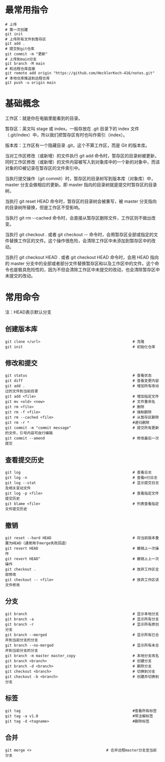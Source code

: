 # 最常用指令

```
# 上传
# 第一次创建
git init
# 上传所有文件到暂存区
git add .
# 提交到git仓库
git commit -m "更新"
# 上传到main分支
git branch -M main
# 和远程仓库连接
git remote add origin "https://github.com/HecklerKoch-416/notes.git"
# 本地仓库推送到远程仓库
git push -u origin main
```

# 基础概念

工作区：就是你在电脑里能看到的目录。

暂存区：英文叫 stage 或 index。一般存放在 .git 目录下的 index 文件（.git/index）中，所以我们把暂存区有时也叫作索引（index）。

版本库：工作区有一个隐藏目录 .git，这个不算工作区，而是 Git 的版本库。

当对工作区修改（或新增）的文件执行 git add 命令时，暂存区的目录树被更新，同时工作区修改（或新增）的文件内容被写入到对象库中的一个新的对象中，而该对象的ID被记录在暂存区的文件索引中。

当执行提交操作（git commit）时，暂存区的目录树写到版本库（对象库）中，master 分支会做相应的更新。即 master 指向的目录树就是提交时暂存区的目录树。

当执行 git reset HEAD 命令时，暂存区的目录树会被重写，被 master 分支指向的目录树所替换，但是工作区不受影响。

当执行 git rm --cached <file> 命令时，会直接从暂存区删除文件，工作区则不做出改变。

当执行 git checkout . 或者 git checkout -- <file> 命令时，会用暂存区全部或指定的文件替换工作区的文件。这个操作很危险，会清除工作区中未添加到暂存区中的改动。

当执行 git checkout HEAD . 或者 git checkout HEAD <file> 命令时，会用 HEAD 指向的 master 分支中的全部或者部分文件替换暂存区和以及工作区中的文件。这个命令也是极具危险性的，因为不但会清除工作区中未提交的改动，也会清除暂存区中未提交的改动。

# 常用命令

注：HEAD表示默认分支

## 创建版本库

```
git clone </url>                                          # 克隆
git init                                                  # 初始化仓库
```

## 修改和提交

```
git status                                                # 查看状态
git diff                                                  # 查看变更内容
git add .                                                 # 增加所有改动过的文件到当前目录
git add <file>                                            # 增加指定文件
git mv <old> <new>                                        # 文件重命名
git rm <file>                                             # 删除
git rm -f <file>                                          # 强制删除
git rm --cached <file>                                    # 从暂存区删除
git rm -r *                                               #递归删除
git commit -m "commit message"                            # 提交所有更新的文件，引号内容可自行编辑
git commit --amend                                        # 修改最后一次提交
```

## 查看提交历史

```
git log                                                   # 查看日志
git log -n                                                # 查看n行日志
git log --stat                                            # 显示提交日志及相关变动文件
git log -p <file>                                         # 查看指定文件提交历史
git blame <file>                                          # 列表查看指定文件提交历史
```

## 撤销

```
git reset --hard HEAD                                     # 将当前版本重置为HEAD（通常用于merge失败回退）
git revert HEAD                                           # 撤销上一次操作
git revert HEAD^                                          # 撤销上上一次操作
git checkout .                                            # 放弃工作区全部修改
git checkout -- <file>                                    # 放弃工作区该文件修改
```

## 分支

```
git branch                                                # 显示本地分支
git branch -a                                             # 显示所有分支
git branch -r                                             # 显示所有原创分支
git branch --merged                                       # 显示所有已合并到当前分支的分支
git branch --no-merged                                    # 显示所有未合并到当前分支的分支
git branch -m master master_copy                          # 本地分支改名
git branch <branch>                                       # 创建分支
git branch -d <branch>                                    # 删除分支
git checkout <branch>                                     # 切换到分支
git checkout -b <branch>                                  # 创建并切换到分支
```

## 标签

```
git tag                                                   #查看所有标签
git tag -a v1.0                                           #带注解标签
git tag -d <tagname>                                      #删除标签
```

## 合并

```
git merge <>                                  # 合并远程master分支至当前分支
```
